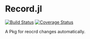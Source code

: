 # Record.jl

[![Build Status](https://travis-ci.com/wangl-cc/Record.jl.svg?branch=master)](https://travis-ci.com/wangl-cc/Record.jl)
[![Coverage Status](https://coveralls.io/repos/github/wangl-cc/Record.jl/badge.svg?branch=master)](https://coveralls.io/github/wangl-cc/Record.jl?branch=master)

A Pkg for reocrd changes automatically.
